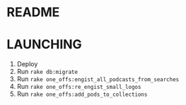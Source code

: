 # README

# LAUNCHING

1. Deploy
2. Run `rake db:migrate`
3. Run `rake one_offs:engist_all_podcasts_from_searches`
4. Run `rake one_offs:re_engist_small_logos`
5. Run `rake one_offs:add_pods_to_collections`
